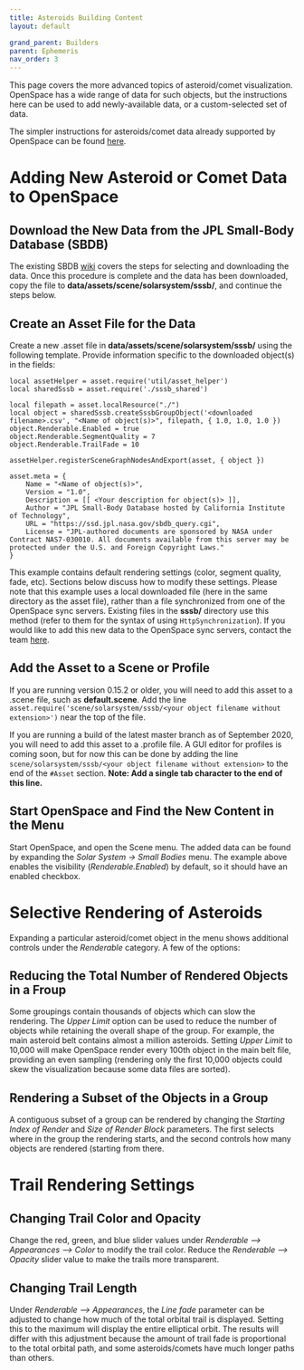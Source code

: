```yaml
---
title: Asteroids Building Content
layout: default

grand_parent: Builders
parent: Ephemeris
nav_order: 3
---
```


This page covers the more advanced topics of asteroid/comet visualization. OpenSpace has a wide range of data for such objects, but the instructions here can be used to add newly-available data, or a custom-selected set of data.

The simpler instructions for asteroids/comet data already supported by OpenSpace can be found [here](../../users/content/asteroids).

# Adding New Asteroid or Comet Data to OpenSpace

## Download the New Data from the JPL Small-Body Database (SBDB)
The existing SBDB [wiki](sbdb) covers the steps for selecting and downloading the data. Once this procedure is complete and the data has been downloaded, copy the file to **data/assets/scene/solarsystem/sssb/**, and continue the steps below.

## Create an Asset File for the Data
Create a new .asset file in **data/assets/scene/solarsystem/sssb/** using the following template. Provide information specific to the downloaded object(s) in the <bracketed> fields:
```
local assetHelper = asset.require('util/asset_helper')
local sharedSssb = asset.require('./sssb_shared')

local filepath = asset.localResource("./")
local object = sharedSssb.createSssbGroupObject('<downloaded filename>.csv', "<Name of object(s)>", filepath, { 1.0, 1.0, 1.0 })
object.Renderable.Enabled = true
object.Renderable.SegmentQuality = 7
object.Renderable.TrailFade = 10

assetHelper.registerSceneGraphNodesAndExport(asset, { object })

asset.meta = {
    Name = "<Name of object(s)>",
    Version = "1.0",
    Description = [[ <Your description for object(s)> ]],
    Author = "JPL Small-Body Database hosted by California Institute of Technology",
    URL = "https://ssd.jpl.nasa.gov/sbdb_query.cgi",
    License = "JPL-authored documents are sponsored by NASA under Contract NAS7-030010. All documents available from this server may be protected under the U.S. and Foreign Copyright Laws."
}
```
This example contains default rendering settings (color, segment quality, fade, etc). Sections below discuss how to modify these settings.
Please note that this example uses a local downloaded file (here in the same directory as the asset file), rather than a file synchronized from one of the OpenSpace sync servers. Existing files in the **sssb/** directory use this method (refer to them for the syntax of using `HttpSynchronization`). If you would like to add this new data to the OpenSpace sync servers, contact the team [here](https://www.openspaceproject.com/support).

## Add the Asset to a Scene or Profile
If you are running version 0.15.2 or older, you will need to add this asset to a .scene file, such as **default.scene**. Add the line `asset.require('scene/solarsystem/sssb/<your object filename without extension>')` near the top of the file.

If you are running a build of the latest master branch as of September 2020, you will need to add this asset to a .profile file. A GUI editor for profiles is coming soon, but for now this can be done by adding the line `scene/solarsystem/sssb/<your object filename without extension>` to the end of the `#Asset` section. **Note: Add a single tab character to the end of this line.**

## Start OpenSpace and Find the New Content in the Menu
Start OpenSpace, and open the Scene menu. The added data can be found by expanding the *Solar System -> Small Bodies* menu. The example above enables the visibility (*Renderable.Enabled*) by default, so it should have an enabled checkbox.

# Selective Rendering of Asteroids
Expanding a particular asteroid/comet object in the menu shows additional controls under the *Renderable* category. A few of the options:

## Reducing the Total Number of Rendered Objects in a Froup

Some groupings contain thousands of objects which can slow the rendering. The *Upper Limit* option can be used to reduce the number of objects while retaining the overall shape of the group. For example, the main asteroid belt contains almost a million asteroids. Setting *Upper Limit* to 10,000 will make OpenSpace render every 100th object in the main belt file, providing an even sampling (rendering only the first 10,000 objects could skew the visualization because some data files are sorted).

## Rendering a Subset of the Objects in a Group

A contiguous subset of a group can be rendered by changing the *Starting Index of Render* and *Size of Render Block* parameters. The first selects where in the group the rendering starts, and the second controls how many objects are rendered (starting from there.

# Trail Rendering Settings

## Changing Trail Color and Opacity

Change the red, green, and blue slider values under *Renderable --> Appearances --> Color* to modify the trail color. Reduce the *Renderable --> Opacity* slider value to make the trails more transparent.

## Changing Trail Length

Under *Renderable --> Appearances*, the *Line fade* parameter can be adjusted to change how much of the total orbital trail is displayed. Setting this to the maximum will display the entire elliptical orbit. The results will differ with this adjustment because the amount of trail fade is proportional to the total orbital path, and some asteroids/comets have much longer paths than others.
